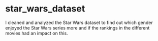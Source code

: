 # star_wars_dataset
I cleaned and analyzed the Star Wars dataset to find out which gender enjoyed the Star Wars series more and if the rankings in the different movies had an impact on this.
